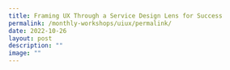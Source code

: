 ```yaml
---
title: Framing UX Through a Service Design Lens for Success
permalink: /monthly-workshops/uiux/permalink/
date: 2022-10-26
layout: post
description: ""
image: ""
---
```

